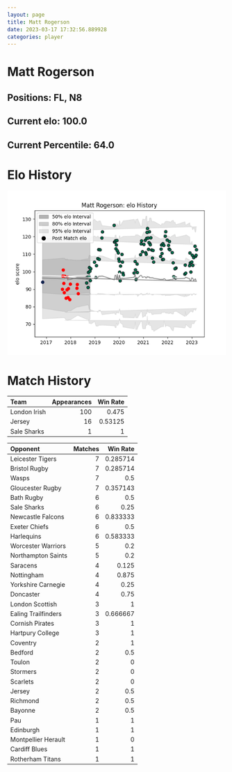 ```yaml
---  
layout: page  
title: Matt Rogerson  
date: 2023-03-17 17:32:56.889928  
categories: player  
---
```

# Matt Rogerson

## Positions: FL, N8

## Current elo: 100.0

## Current Percentile: 64.0

# Elo History


![elo history](history_MattRogerson.png)
# Match History


| Team         |   Appearances |   Win Rate |
|:-------------|--------------:|-----------:|
| London Irish |           100 |    0.475   |
| Jersey       |            16 |    0.53125 |
| Sale Sharks  |             1 |    1       |

| Opponent            |   Matches |   Win Rate |
|:--------------------|----------:|-----------:|
| Leicester Tigers    |         7 |   0.285714 |
| Bristol Rugby       |         7 |   0.285714 |
| Wasps               |         7 |   0.5      |
| Gloucester Rugby    |         7 |   0.357143 |
| Bath Rugby          |         6 |   0.5      |
| Sale Sharks         |         6 |   0.25     |
| Newcastle Falcons   |         6 |   0.833333 |
| Exeter Chiefs       |         6 |   0.5      |
| Harlequins          |         6 |   0.583333 |
| Worcester Warriors  |         5 |   0.2      |
| Northampton Saints  |         5 |   0.2      |
| Saracens            |         4 |   0.125    |
| Nottingham          |         4 |   0.875    |
| Yorkshire Carnegie  |         4 |   0.25     |
| Doncaster           |         4 |   0.75     |
| London Scottish     |         3 |   1        |
| Ealing Trailfinders |         3 |   0.666667 |
| Cornish Pirates     |         3 |   1        |
| Hartpury College    |         3 |   1        |
| Coventry            |         2 |   1        |
| Bedford             |         2 |   0.5      |
| Toulon              |         2 |   0        |
| Stormers            |         2 |   0        |
| Scarlets            |         2 |   0        |
| Jersey              |         2 |   0.5      |
| Richmond            |         2 |   0.5      |
| Bayonne             |         2 |   0.5      |
| Pau                 |         1 |   1        |
| Edinburgh           |         1 |   1        |
| Montpellier Herault |         1 |   0        |
| Cardiff Blues       |         1 |   1        |
| Rotherham Titans    |         1 |   1        |